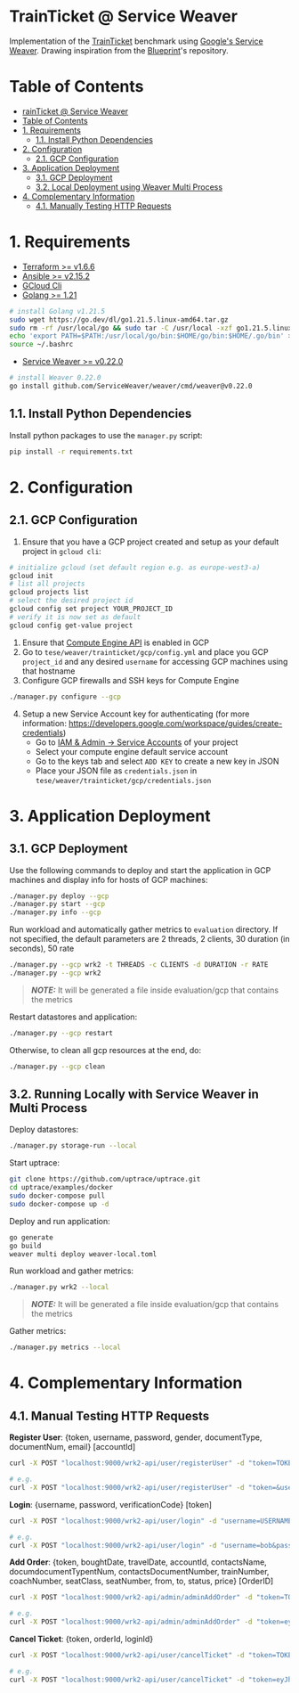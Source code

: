 # TrainTicket @ Service Weaver

Implementation of the [TrainTicket](https://github.com/FudanSELab/train-ticket) benchmark using [Google's Service Weaver](https://serviceweaver.dev/). Drawing inspiration from the [Blueprint](https://gitlab.mpi-sws.org/cld/blueprint)'s repository.

# Table of Contents
- [rainTicket @ Service Weaver](#trainticket--service-weaver)
- [Table of Contents](#table-of-contents)
- [1. Requirements](#1-requirements)
  - [1.1. Install Python Dependencies](#11-install-python-dependencies)
- [2. Configuration](#2-configuration)
  - [2.1. GCP Configuration](#21-gcp-configuration)
- [3. Application Deployment](#3-application-deployment)
  - [3.1. GCP Deployment](#31-gcp-deployment)
  - [3.2. Local Deployment using Weaver Multi Process](#32-local-deployment-using-weaver-multi-process)
- [4. Complementary Information](#4-complementary-information)
  - [4.1. Manually Testing HTTP Requests](#41-manually-testing-http-requests)


# 1. Requirements

- [Terraform >= v1.6.6](https://developer.hashicorp.com/terraform/tutorials/aws-get-started/install-cli)
- [Ansible >= v2.15.2](https://docs.ansible.com/ansible/latest/installation_guide/intro_installation.html)
- [GCloud Cli](https://cloud.google.com/sdk/docs/install)
- [Golang >= 1.21](https://go.dev/doc/install)
```zsh
# install Golang v1.21.5
sudo wget https://go.dev/dl/go1.21.5.linux-amd64.tar.gz
sudo rm -rf /usr/local/go && sudo tar -C /usr/local -xzf go1.21.5.linux-amd64.tar.gz
echo 'export PATH=$PATH:/usr/local/go/bin:$HOME/go/bin:$HOME/.go/bin' >> ~/.bashrc
source ~/.bashrc
```
- [Service Weaver >= v0.22.0](https://serviceweaver.dev/docs.html#installation)
```zsh
# install Weaver 0.22.0
go install github.com/ServiceWeaver/weaver/cmd/weaver@v0.22.0
```


## 1.1. Install Python Dependencies

Install python packages to use the `manager.py` script:
```zsh
pip install -r requirements.txt
```


# 2. Configuration

## 2.1. GCP Configuration

1. Ensure that you have a GCP project created and setup as your default project in `gcloud cli`:
``` zsh
# initialize gcloud (set default region e.g. as europe-west3-a)
gcloud init
# list all projects
gcloud projects list
# select the desired project id
gcloud config set project YOUR_PROJECT_ID
# verify it is now set as default
gcloud config get-value project
```
1. Ensure that [Compute Engine API](https://console.cloud.google.com/marketplace/product/google/compute.googleapis.com) is enabled in GCP
2. Go to `tese/weaver/trainticket/gcp/config.yml` and place you GCP `project_id` and any desired `username` for accessing GCP machines using that hostname
3. Configure GCP firewalls and SSH keys for Compute Engine
``` zsh
./manager.py configure --gcp
```
4. Setup a new Service Account key for authenticating (for more information: https://developers.google.com/workspace/guides/create-credentials)
    - Go to [IAM & Admin -> Service Accounts](https://console.cloud.google.com/iam-admin/serviceaccounts) of your project
    - Select your compute engine default service account
    - Go to the keys tab and select `ADD KEY` to create a new key in JSON
    - Place your JSON file as `credentials.json` in `tese/weaver/trainticket/gcp/credentials.json`

# 3. Application Deployment

## 3.1. GCP Deployment

Use the following commands to deploy and start the application in GCP machines and display info for hosts of GCP machines:
``` zsh
./manager.py deploy --gcp
./manager.py start --gcp
./manager.py info --gcp
```

Run workload and automatically gather metrics to `evaluation` directory. If not specified, the default parameters are 2 threads, 2 clients, 30 duration (in seconds), 50 rate
``` zsh
./manager.py --gcp wrk2 -t THREADS -c CLIENTS -d DURATION -r RATE
./manager.py --gcp wrk2
```

> **_NOTE:_**  It will be generated a file inside evaluation/gcp that contains the metrics

Restart datastores and application:
``` zsh
./manager.py --gcp restart
```

Otherwise, to clean all gcp resources at the end, do:

``` zsh
./manager.py --gcp clean
```


## 3.2. Running Locally with Service Weaver in Multi Process

Deploy datastores:

``` zsh
./manager.py storage-run --local
```

Start uptrace:

``` zsh
git clone https://github.com/uptrace/uptrace.git
cd uptrace/examples/docker
sudo docker-compose pull
sudo docker-compose up -d
```


Deploy and run application:
``` zsh
go generate
go build
weaver multi deploy weaver-local.toml
```

Run workload and gather metrics:

``` zsh
./manager.py wrk2 --local
```

> **_NOTE:_**  It will be generated a file inside evaluation/gcp that contains the metrics

Gather metrics:
``` zsh
./manager.py metrics --local
```


# 4. Complementary Information

## 4.1. Manual Testing HTTP Requests

**Register User**: {token, username, password, gender, documentType, documentNum, email} [accountId]

``` zsh
curl -X POST "localhost:9000/wrk2-api/user/registerUser" -d "token=TOKEN&username=USERNAME&password=PASSWORD&gender=GENDER&documentType=DOCUMENT_TYPE&documentNum=DOCUMENT_NUM&email=EMAIL"

# e.g.
curl -X POST "localhost:9000/wrk2-api/user/registerUser" -d "token=&username=bob&password=mypassword&gender=0&documentType=1&documentNum=1234567&email=xcweaver@gmail.com"
```

**Login**: {username, password, verificationCode} [token]

``` zsh
curl -X POST "localhost:9000/wrk2-api/user/login" -d "username=USERNAME&password=PASSWORD&verificationCode=VERIFICATION_CODE"

# e.g.
curl -X POST "localhost:9000/wrk2-api/user/login" -d "username=bob&password=mypassword&verificationCode="
```

**Add Order**: {token, boughtDate, travelDate, accountId, contactsName, documdocumentTypentNum, contactsDocumentNumber, trainNumber, coachNumber, seatClass, seatNumber, from, to, status, price} [OrderID]

``` zsh
curl -X POST "localhost:9000/wrk2-api/admin/adminAddOrder" -d "token=TOKEN&boughtDate=BOUGHT_DATE&travelDate=TRAVEL_DATE&accountId=ACCOUNT_ID&contactsName=CONTACTS_NAME&documentType=DOCUMENT_TYPE&contactsDocumentNumber=CONTACTS_DOCUMENT_NUMBER&trainNumber=TRAIN_NUMBER&coachNumber=COACH_NUMBER&seatClass=SEAT_CLASS&seatNumber=SEAT_NUMBER&from=FROM&to=TO&status=STATUS&price=PRICE"

# e.g.
curl -X POST "localhost:9000/wrk2-api/admin/adminAddOrder" -d "token=eyJhbGciOiJIUzI1NiIsInR5cCI6IkpXVCJ9.eyJVc2VySWQiOiJlN2ZlOTkwNy02MjViLTRiNGItOGQ4OC1mNmUxY2JiMWYwMjUiLCJVc2VybmFtZSI6ImJvYiIsIlRpbWVzdGFtcCI6MTcxNzU5NDkxNTIxOSwiVHRsIjozNjAwLCJSb2xlIjoicm9sZTEiLCJleHAiOjE3MTc1OTg1MTV9.zy5erWHnQqNoYZkg3PcUxH_iS_jMTYoPcaQ131DCuE4&boughtDate=17/05/2024&travelDate=17/08/2024&accountId=e7fe9907-625b-4b4b-8d88-f6e1cbb1f025&contactsName=bob&documentType=1&contactsDocumentNumber=1234567&trainNumber=12345&coachNumber2=&seatClass=1&seatNumber=34&from=Lisboa&to=Guarda&status=0&price=10.20"
```

**Cancel Ticket**: {token, orderId, loginId}

``` zsh
curl -X POST "localhost:9000/wrk2-api/user/cancelTicket" -d "token=TOKEN&orderId=ORDER_ID&loginId=LOGIN_ID"

# e.g.
curl -X POST "localhost:9000/wrk2-api/user/cancelTicket" -d "token=eyJhbGciOiJIUzI1NiIsInR5cCI6IkpXVCJ9.eyJVc2VySWQiOiJlN2ZlOTkwNy02MjViLTRiNGItOGQ4OC1mNmUxY2JiMWYwMjUiLCJVc2VybmFtZSI6ImJvYiIsIlRpbWVzdGFtcCI6MTcxNzU5NDkxNTIxOSwiVHRsIjozNjAwLCJSb2xlIjoicm9sZTEiLCJleHAiOjE3MTc1OTg1MTV9.zy5erWHnQqNoYZkg3PcUxH_iS_jMTYoPcaQ131DCuE4&orderId=71e2d5da-76ac-4404-a97e-9a26659511fd&loginId=e7fe9907-625b-4b4b-8d88-f6e1cbb1f025"
```
